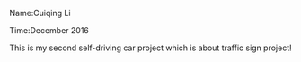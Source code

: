 
Name:Cuiqing Li

Time:December 2016

This is my second self-driving car project which is about traffic sign project!

